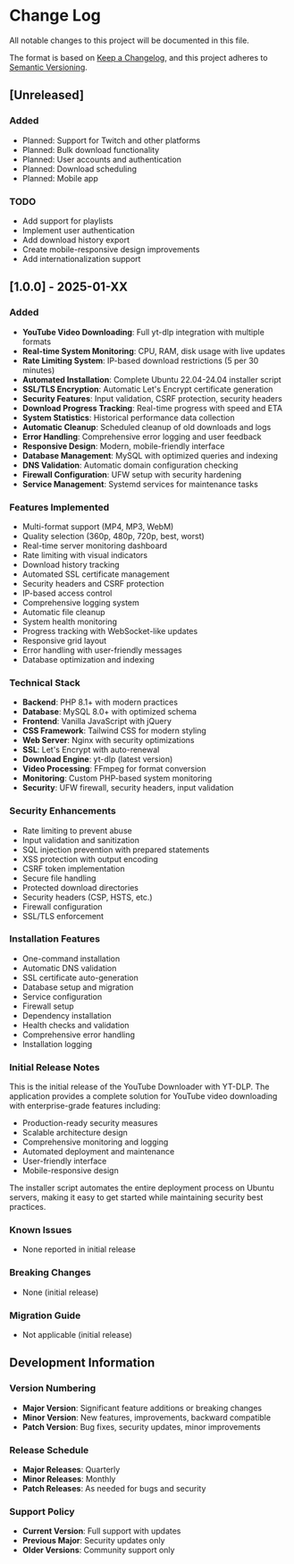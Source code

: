 # Change Log

All notable changes to this project will be documented in this file.

The format is based on [Keep a Changelog](https://keepachangelog.com/en/1.0.0/),
and this project adheres to [Semantic Versioning](https://semver.org/spec/v2.0.0.html).

## [Unreleased]

### Added
- Planned: Support for Twitch and other platforms
- Planned: Bulk download functionality
- Planned: User accounts and authentication
- Planned: Download scheduling
- Planned: Mobile app

### TODO
- Add support for playlists
- Implement user authentication
- Add download history export
- Create mobile-responsive design improvements
- Add internationalization support

## [1.0.0] - 2025-01-XX

### Added
- **YouTube Video Downloading**: Full yt-dlp integration with multiple formats
- **Real-time System Monitoring**: CPU, RAM, disk usage with live updates
- **Rate Limiting System**: IP-based download restrictions (5 per 30 minutes)
- **Automated Installation**: Complete Ubuntu 22.04-24.04 installer script
- **SSL/TLS Encryption**: Automatic Let's Encrypt certificate generation
- **Security Features**: Input validation, CSRF protection, security headers
- **Download Progress Tracking**: Real-time progress with speed and ETA
- **System Statistics**: Historical performance data collection
- **Automatic Cleanup**: Scheduled cleanup of old downloads and logs
- **Error Handling**: Comprehensive error logging and user feedback
- **Responsive Design**: Modern, mobile-friendly interface
- **Database Management**: MySQL with optimized queries and indexing
- **DNS Validation**: Automatic domain configuration checking
- **Firewall Configuration**: UFW setup with security hardening
- **Service Management**: Systemd services for maintenance tasks

### Features Implemented
- Multi-format support (MP4, MP3, WebM)
- Quality selection (360p, 480p, 720p, best, worst)
- Real-time server monitoring dashboard
- Rate limiting with visual indicators
- Download history tracking
- Automated SSL certificate management
- Security headers and CSRF protection
- IP-based access control
- Comprehensive logging system
- Automatic file cleanup
- System health monitoring
- Progress tracking with WebSocket-like updates
- Responsive grid layout
- Error handling with user-friendly messages
- Database optimization and indexing

### Technical Stack
- **Backend**: PHP 8.1+ with modern practices
- **Database**: MySQL 8.0+ with optimized schema
- **Frontend**: Vanilla JavaScript with jQuery
- **CSS Framework**: Tailwind CSS for modern styling
- **Web Server**: Nginx with security optimizations
- **SSL**: Let's Encrypt with auto-renewal
- **Download Engine**: yt-dlp (latest version)
- **Video Processing**: FFmpeg for format conversion
- **Monitoring**: Custom PHP-based system monitoring
- **Security**: UFW firewall, security headers, input validation

### Security Enhancements
- Rate limiting to prevent abuse
- Input validation and sanitization
- SQL injection prevention with prepared statements
- XSS protection with output encoding
- CSRF token implementation
- Secure file handling
- Protected download directories
- Security headers (CSP, HSTS, etc.)
- Firewall configuration
- SSL/TLS enforcement

### Installation Features
- One-command installation
- Automatic DNS validation
- SSL certificate auto-generation
- Database setup and migration
- Service configuration
- Firewall setup
- Dependency installation
- Health checks and validation
- Comprehensive error handling
- Installation logging

### Initial Release Notes
This is the initial release of the YouTube Downloader with YT-DLP. The application provides a complete solution for YouTube video downloading with enterprise-grade features including:

- Production-ready security measures
- Scalable architecture design
- Comprehensive monitoring and logging
- Automated deployment and maintenance
- User-friendly interface
- Mobile-responsive design

The installer script automates the entire deployment process on Ubuntu servers, making it easy to get started while maintaining security best practices.

### Known Issues
- None reported in initial release

### Breaking Changes
- None (initial release)

### Migration Guide
- Not applicable (initial release)

## Development Information

### Version Numbering
- **Major Version**: Significant feature additions or breaking changes
- **Minor Version**: New features, improvements, backward compatible
- **Patch Version**: Bug fixes, security updates, minor improvements

### Release Schedule
- **Major Releases**: Quarterly
- **Minor Releases**: Monthly
- **Patch Releases**: As needed for bugs and security

### Support Policy
- **Current Version**: Full support with updates
- **Previous Major**: Security updates only
- **Older Versions**: Community support only
